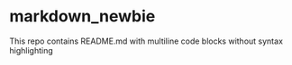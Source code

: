 # markdown_newbie
This repo contains README.md with multiline code blocks without syntax highlighting
